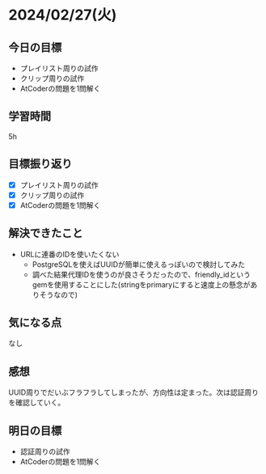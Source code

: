 # 2024/02/27(火)

## 今日の目標
* プレイリスト周りの試作
* クリップ周りの試作
* AtCoderの問題を1問解く

## 学習時間
5h

## 目標振り返り
* [x] プレイリスト周りの試作
* [x] クリップ周りの試作
* [x] AtCoderの問題を1問解く

## 解決できたこと
* URLに連番のIDを使いたくない
  * PostgreSQLを使えばUUIDが簡単に使えるっぽいので検討してみた
  * 調べた結果代理IDを使うのが良さそうだったので、friendly_idというgemを使用することにした(stringをprimaryにすると速度上の懸念がありそうなので)

## 気になる点
なし

## 感想
UUID周りでだいぶフラフラしてしまったが、方向性は定まった。次は認証周りを確認していく。

## 明日の目標
* 認証周りの試作
* AtCoderの問題を1問解く
